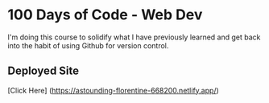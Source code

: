 # 100 Days of Code - Web Dev

I'm doing this course to solidify what I have previously learned and get back into the habit of using Github for version control.

## Deployed Site

[Click Here] (https://astounding-florentine-668200.netlify.app/)
